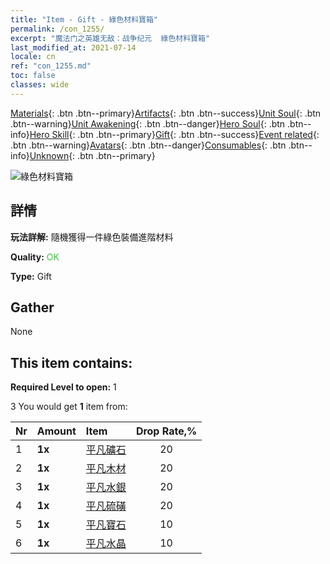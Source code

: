 ```yaml
---
title: "Item - Gift - 綠色材料寶箱"
permalink: /con_1255/
excerpt: "魔法门之英雄无敌：战争纪元  綠色材料寶箱"
last_modified_at: 2021-07-14
locale: cn
ref: "con_1255.md"
toc: false
classes: wide
---
```

 [Materials](/ItemsCN/){: .btn .btn--primary}[Artifacts](/ItemsCN/Artifacts/){: .btn .btn--success}[Unit Soul](/ItemsCN/UnitSoul/){: .btn .btn--warning}[Unit Awakening](/ItemsCN/UnitAwakening/){: .btn .btn--danger}[Hero Soul](/ItemsCN/HeroSoul/){: .btn .btn--info}[Hero Skill](/ItemsCN/HeroSkill/){: .btn .btn--primary}[Gift](/ItemsCN/Gift/){: .btn .btn--success}[Event related](/ItemsCN/Events/){: .btn .btn--warning}[Avatars](/ItemsCN/Avatars/){: .btn .btn--danger}[Consumables](/ItemsCN/Consumables/){: .btn .btn--info}[Unknown](/ItemsCN/Unknown/){: .btn .btn--primary}

 ![綠色材料寶箱](/images/t/i_304002.png)

## 詳情
 **玩法詳解:** 隨機獲得一件綠色裝備進階材料

 **Quality:** <span style="color: #32CD32">OK</span>

 **Type:** Gift

## Gather

  None

## This item contains:

 **Required Level to open:** 1

 3 You would get **1** item  from:

  | Nr | Amount |     Item    | Drop Rate,% |
  |:---|:-------|:------------|:---------:|
  | 1 |  **1x** | [平凡礦石](/cn/Items/mat_6/) | 20 | 
  | 2 |  **1x** | [平凡木材](/cn/Items/mat_7/) | 20 | 
  | 3 |  **1x** | [平凡水銀](/cn/Items/mat_8/) | 20 | 
  | 4 |  **1x** | [平凡硫磺](/cn/Items/mat_9/) | 20 | 
  | 5 |  **1x** | [平凡寶石](/cn/Items/mat_10/) | 10 | 
  | 6 |  **1x** | [平凡水晶](/cn/Items/mat_11/) | 10 | 
